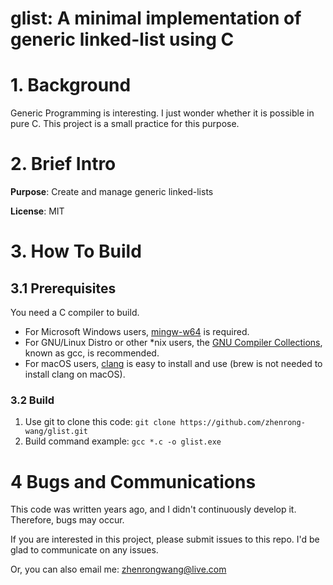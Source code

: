 # glist: A minimal implementation of generic linked-list using C

# 1. Background

Generic Programming is interesting. I just wonder whether it is possible in pure C. This project is a small practice for this purpose.

# 2. Brief Intro

**Purpose**: Create and manage generic linked-lists

**License**: MIT

# 3. How To Build

## 3.1 Prerequisites

You need a C compiler to build. 

- For Microsoft Windows users, [mingw-w64](https://sourceforge.net/projects/mingw-w64/) is required.
- For GNU/Linux Distro or other *nix users, the [GNU Compiler Collections](https://gcc.gnu.org/), known as gcc, is recommended.
- For macOS users, [clang](https://clang.llvm.org/) is easy to install and use (brew is not needed to install clang on macOS).

### 3.2 Build

1. Use git to clone this code: `git clone https://github.com/zhenrong-wang/glist.git`
2. Build command example: `gcc *.c -o glist.exe`

# 4 Bugs and Communications

This code was written years ago, and I didn't continuously develop it. Therefore, bugs may occur. 

If you are interested in this project, please submit issues to this repo. I'd be glad to communicate on any issues.

Or, you can also email me: zhenrongwang@live.com
